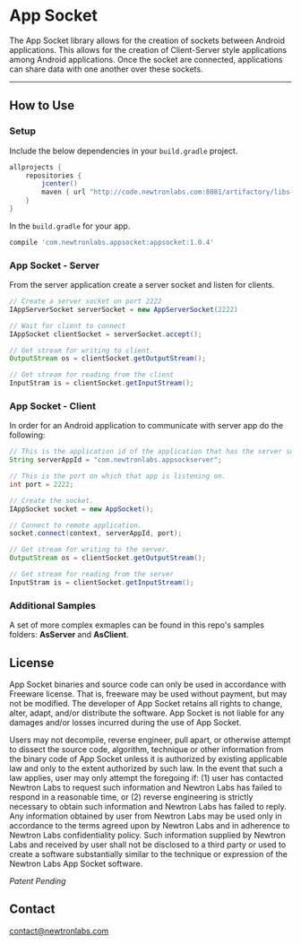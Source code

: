 # App Socket

The App Socket library allows for the creation of sockets between Android applications. This allows for the creation of Client-Server style applications among Android applications. Once the socket are connected, applications can share data with one another over these sockets.

----


## How to Use 

### Setup

Include the below dependencies in your `build.gradle` project.

```gradle
allprojects {
    repositories {
        jcenter()
        maven { url "http://code.newtronlabs.com:8081/artifactory/libs-release-local" }
    }
}
```

In the `build.gradle` for your app.

```gradle
compile 'com.newtronlabs.appsocket:appsocket:1.0.4'
```

### App Socket - Server
From the server application create a server socket and listen for clients.

```java
// Create a server socket on port 2222
IAppServerSocket serverSocket = new AppServerSocket(2222)

// Wait for client to connect
IAppSocket clientSocket = serverSocket.accept();

// Get stream for writing to client.
OutputStream os = clientSocket.getOutputStream();

// Get stream for reading from the client
InputStram is = clientSocket.getInputStream();
```

### App Socket - Client
In order for an Android application to communicate with server app do the following:

```java
// This is the application id of the application that has the server socket.
String serverAppId = "com.newtronlabs.appsockserver";

// This is the port on which that app is listening on.
int port = 2222;

// Create the socket.
IAppSocket socket = new AppSocket();

// Connect to remote application.
socket.connect(context, serverAppId, port);

// Get stream for writing to the server.
OutputStream os = clientSocket.getOutputStream();

// Get stream for reading from the server
InputStram is = clientSocket.getInputStream();

```

### Additional Samples
A set of more complex exmaples can be found in this repo's samples folders: **AsServer** and **AsClient**. 

## License

App Socket binaries and source code can only be used in accordance with Freeware license. That is, freeware may be used without payment, but may not be modified. The developer of App Socket retains all rights to change, alter, adapt, and/or distribute the software. App Socket is not liable for any damages and/or losses incurred during the use of App Socket.

Users may not decompile, reverse engineer, pull apart, or otherwise attempt to dissect the source code, algorithm, technique or other information from the binary code of App Socket unless it is authorized by existing applicable law and only to the extent authorized by such law. In the event that such a law applies, user may only attempt the foregoing if: (1) user has contacted Newtron Labs to request such information and Newtron Labs has failed to respond in a reasonable time, or (2) reverse engineering is strictly necessary to obtain such information and Newtron Labs has failed to reply. Any information obtained by user from Newtron Labs may be used only in accordance to the terms agreed upon by Newtron Labs and in adherence to Newtron Labs confidentiality policy. Such information supplied by Newtron Labs and received by user shall not be disclosed to a third party or used to create a software substantially similar to the technique or expression of the Newtron Labs App Socket software.

*Patent Pending*

## Contact

contact@newtronlabs.com
